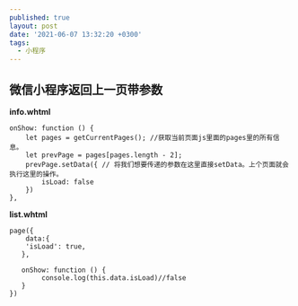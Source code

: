 ```yaml
---
published: true
layout: post
date: '2021-06-07 13:32:20 +0300'
tags:
  - 小程序
---
```

## 微信小程序返回上一页带参数

**info.whtml**

```
onShow: function () {
	let pages = getCurrentPages(); //获取当前页面js里面的pages里的所有信息。
	let prevPage = pages[pages.length - 2];
	prevPage.setData({ // 将我们想要传递的参数在这里直接setData。上个页面就会执行这里的操作。
		isLoad: false
	})
},
```

**list.whtml**

```
page({
	data:{
    'isLoad': true,
   },
   
   onShow: function () {
   		console.log(this.data.isLoad)//false
   }
})
```
